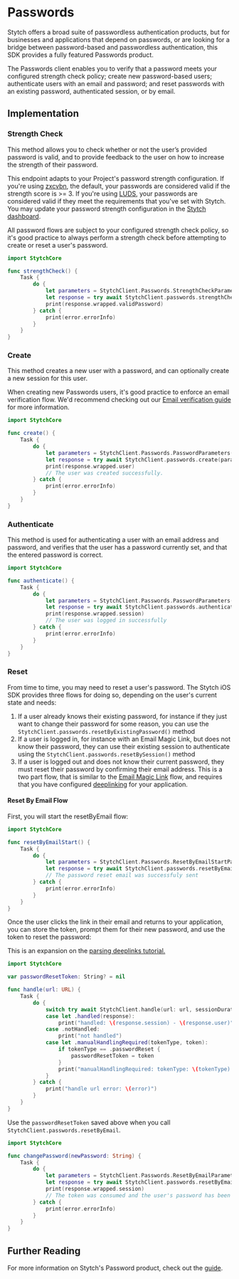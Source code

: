 # Passwords
Stytch offers a broad suite of passwordless authentication products, but for businesses and applications that depend on passwords, or are looking for a bridge between password-based and passwordless authentication, this SDK provides a fully featured Passwords product.

The Passwords client enables you to verify that a password meets your configured strength check policy; create new password-based users; authenticate users with an email and password; and reset passwords with an existing password, authenticated session, or by email.

## Implementation

### Strength Check
This method allows you to check whether or not the user’s provided password is valid, and to provide feedback to the user on how to increase the strength of their password.

This endpoint adapts to your Project's password strength configuration. If you're using  [zxcvbn](https://stytch.com/docs/guides/passwords/strength-policy), the default, your passwords are considered valid if the strength score is >= 3. If you're using  [LUDS](https://stytch.com/docs/guides/passwords/strength-policy), your passwords are considered valid if they meet the requirements that you've set with Stytch. You may update your password strength configuration in the [Stytch dashboard](https://stytch.com/dashboard/password-strength-config).

All password flows are subject to your configured strength check policy, so it's good practice to always perform a strength check before attempting to create or reset a user's password.

```swift
import StytchCore

func strengthCheck() {
    Task {
        do {
            let parameters = StytchClient.Passwords.StrengthCheckParameters(email: "user@email.com", password: "my user password")
            let response = try await StytchClient.passwords.strengthCheck(parameters: parameters)
            print(response.wrapped.validPassword)
        } catch {
            print(error.errorInfo)
        }
    }
}
```

### Create
This method creates a new user with a password, and can optionally create a new session for this user. 

When creating new Passwords users, it's good practice to enforce an email verification flow. We'd recommend checking out our [Email verification guide](https://stytch.com/docs/guides/passwords/email-verification/overview) for more information.

```swift
import StytchCore

func create() {
    Task {
        do {
            let parameters = StytchClient.Passwords.PasswordParameters(email: "user@email.com", password: "my user password")
            let response = try await StytchClient.passwords.create(parameters: parameters)
            print(response.wrapped.user)
            // The user was created successfully.
        } catch {
            print(error.errorInfo)
        }
    }
}
```

### Authenticate
This method is used for authenticating a user with an email address and password, and verifies that the user has a password currently set, and that the entered password is correct. 

```swift
import StytchCore

func authenticate() {
    Task {
        do {
            let parameters = StytchClient.Passwords.PasswordParameters(email: "user@email.com", password: "my user password")
            let response = try await StytchClient.passwords.authenticate(parameters: parameters)
            print(response.wrapped.session)
            // The user was logged in successfully
        } catch {
            print(error.errorInfo)
        }
    }
}
```

### Reset
From time to time, you may need to reset a user's password. The Stytch iOS SDK provides three flows for doing so, depending on the user's current state and needs:

1. If a user already knows their existing password, for instance if they just want to change their password for some reason, you can use the `StytchClient.passwords.resetByExistingPassword()` method
2. If a user is logged in, for instance with an Email Magic Link, but does not know their password, they can use their existing session to authenticate using the `StytchClient.passwords.resetBySession()` method
3. If a user is logged out and does not know their current password, they must reset their password by confirming their email address. This is a two part flow, that is similar to the [Email Magic Link](./EmailMagicLink.md) flow, and requires that you have configured [deeplinking](./Deeplinks.md) for your application.

#### Reset By Email Flow
First, you will start the resetByEmail flow:
```swift
import StytchCore

func resetByEmailStart() {
    Task {
        do {
            let parameters = StytchClient.Passwords.ResetByEmailStartParameters(email: "user@email.com")
            let response = try await StytchClient.passwords.resetByEmailStart(parameters: parameters)
            // The password reset email was successfuly sent
        } catch {
            print(error.errorInfo)
        }
    }
}
```

Once the user clicks the link in their email and returns to your application, you can store the token, prompt them for their new password, and use the token to reset the password:

This is an expansion on the [parsing deeplinks tutorial.](./Deeplinks.md)
```swift
import StytchCore

var passwordResetToken: String? = nil

func handle(url: URL) {
    Task {
        do {
            switch try await StytchClient.handle(url: url, sessionDurationMinutes: 5) {
            case let .handled(response):
                print("handled: \(response.session) - \(response.user)")
            case .notHandled:
                print("not handled")
            case let .manualHandlingRequired(tokenType, token):
                if tokenType == .passwordReset {
                    passwordResetToken = token
                }
                print("manualHandlingRequired: tokenType: \(tokenType) - token: \(token)")
            }
        } catch {
            print("handle url error: \(error)")
        }
    }
}
```

Use the `passwordResetToken` saved above when you call `StytchClient.passwords.resetByEmail`.
```swift
import StytchCore

func changePassword(newPassword: String) {
    Task {
        do {
            let parameters = StytchClient.Passwords.ResetByEmailParameters(token: newPassword, password: newPassword)
            let response = try await StytchClient.passwords.resetByEmail(parameters: parameters)
            print(response.wrapped.session)
            // The token was consumed and the user's password has been changed
        } catch {
            print(error.errorInfo)
        }
    }
}
```

## Further Reading
For more information on Stytch's Password product, check out the [guide](https://stytch.com/docs/guides/passwords/api).
